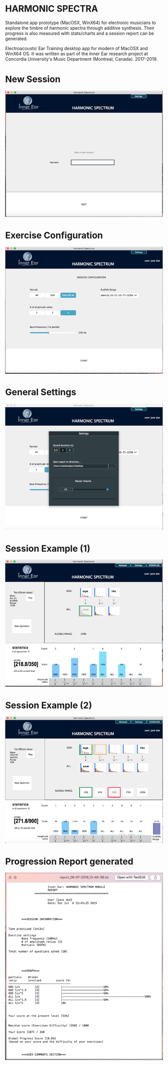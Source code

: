 # HARMONIC SPECTRA
Standalone app prototype (MacOSX, WinX64) for electronic musicians to explore the timbre of harmonic spectra through additive synthesis. Their progress is also measured with stats/charts and a session report can be generated. 
 
Electroacoustic Ear Training desktop app for modern of MacOSX and WinX64 OS.
It was written as part of the Inner Ear research project at Concordia University's Music Department (Montreal, Canada). 2017-2019.
 
  
 
# New Session
![Screenshot](https://github.com/jleblond/Harmonic-Spectra/blob/master/doc/1-Session%20Start.png)
 

# Exercise Configuration
![Screenshot](https://github.com/jleblond/Harmonic-Spectra/blob/master/doc/2-Exercise%20Configuration.png)
 

# General Settings
![Screenshot](https://github.com/jleblond/Harmonic-Spectra/blob/master/doc/3-General%20Settings.png)
 

# Session Example (1)
![Screenshot](https://github.com/jleblond/Harmonic-Spectra/blob/master/doc/4-Session%20Example%20A.png)
 

# Session Example (2)
![Screenshot](https://github.com/jleblond/Harmonic-Spectra/blob/master/doc/5-Session%20Example%20B.png)
 

# Progression Report generated
![Screenshot](https://github.com/jleblond/Harmonic-Spectra/blob/master/doc/6-Report%20Example.png)
